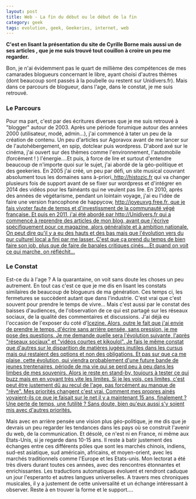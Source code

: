 ```yaml
---
layout: post
title: Web - La fin du début ou le début de la fin
category: geek
tags: evolution, geek, Geekeries, internet, web
---
```

**C'est en lisant la présentation du site de Cyrille Borne mais aussi un de ses articles , que je me suis trouvé tout couillon à croire un peu me regarder.**

Bon, je n'ai évidemment pas le quart de millième des compétences de mes camarades blogueurs concernant le libre, ayant choisi d'autres thèmes (dont beaucoup sont passés à la poubelle ou restent sur Unidivers.fr). Mais dans ce parcours de blogueur, dans l'age, dans le constat, je me suis retrouvé.

### Le Parcours

Pour ma part, c'est par des écritures diverses que je me suis retrouvé à "blogger" autour de 2003. Après une période forumique autour des années 2000 (utilisateur, modé, admin...), j'ai commencé à tater un peu de la création de contenu. Un peu d'articles sur Agoravox avant de me lancer sur de l'autohébergement, en spip, dotclear puis wordpress. D'abord axé sur le cinéma, j'ai ouvert sur des thèmes comme l'environnement, l'automobile (forcément ! ) l'énergie....Et puis, à force de lire et surtout d'entendre beaucoup de n'importe quoi sur le sujet, j'ai abordé de la géo-politique et des geekeries. En 2005 j'ai créé, un peu par défi, un site musical couvrant absolument tous les domaines sans à-priori,<a href="http://hebdozic.wordpress.com"> http://histozic.fr</a> qui va changer plusieurs fois de support avant de se fixer sur wordpress et d'intégrer en 2014 des vidéos pour les fainéants qui ne veulent pas lire. En 2010, après des années de végétarisme, pendant un lointain voyage, j'ai eu l'idée de faire une version francophone de happycow, <span style="text-decoration:underline;"><a href="http://joyeuxvg.free.fr">http://joyeuxvg.free.fr</a>, que je fais vivoter faute de temps et d'investissment de la communauté végé française. Et puis en 2011, j'ai été abordé par http://Unidivers.fr qui a commencé à reprendre des articles de mon blog, avant que j'écrive spécifiquement pour ce magazine, alors généraliste et à ambition nationale. On peut dire qu'il y a eu des hauts et des bas mais que l'évolution vers du pur culturel local a fini par me lasser. C'est que ça prend du temps de bien faire son job, plus que de faire de banales critiques cinés....Et quand on voit ce qui marche, on réfléchit...

### Le Constat

Est-ce du à l'age ? A la quarantaine, on voit sans doute les choses un peu autrement. En tout cas c'est ce que je me dis en lisant les constats similaires de beaucoup de blogueurs de ma génération. Ces temps ci, les fermetures se succèdent autant que dans l'industrie. C'est vrai que c'est souvent pour prendre le temps de vivre... Mais c'est aussi par le constat des baisses d'audiences, de l'observation de ce qui est partagé sur les réseaux sociaux, de la qualité des commentaires et discussions. J'ai déjà eu l'occasion de l'exposer du coté d'<span style="text-decoration:underline;"><a href="https://icezine.wordpress.com/2015/04/17/epilogue-de-blog-pourquoi-tout-ca/)">Icezine</a>. Alors, outre le fait que j'ai envie de prendre le temps, d'écrire sans arrière pensée, sans pression, je me pose des questions. Je me demande quelle sera l'évolution suivante, l'après "réseaux sociaux" et "vidéos courtes et kikoulol". Je fais le même constat que d'autres sur le disparition de matières jugées inutiles dans les cursus mais qui restaient des options et non des obligations. Et pas sur que ça me plaise, cette évolution, qui viendra probablement d'une future bande de jeunes trentenaires, période de ma vie qui se perd peu à peu dans les limbes de mes souvenirs. Alors je reste en stand-by, toujours à tester ce qui buzz mais en en voyant très vite les limites. Si je les vois, ces limites, c'est peut être justement dû au recul de l'age, pas forcément au manque de "rêve". Mes priorités changent c'est vrai. Comment mes propres ainés voyaient-ils ce que je faisait sur le net il y a maintenant 15 ans, finalement ? Une perte de temps, une futilité ? Sans doute, bien qu'eux aussi s'y soient mis avec d'autres priorités.

Mais avec en arrière pensée une vision plus géo-politique, je me dis que je devrais un peu regarder les tendances dans les pays où se construit l'avenir du web, de la communication. Et désolé, ce n'est ni en France, ni même aux Etats-Unis, si je regarde dans 10-15 ans. Il reste à batir justement des échanges entre ces différents pôles que sont les marchés chinois, indiens, sud-est asiatique, sud américain, africains, et moyen-orient, avec les marchés traditionnels comme l'Europe et les Etats-unis. Mon lectorat a été très divers durant toutes ces années, avec des rencontres étonnantes et enrichissantes. Les traductions automatiques évoluent et rendront caduque un jour l'esperanto et autres langues universelles. A travers mes chroniques musicales, il y a justement de cette universalité et un échange intéressant à observer. Reste à en trouver la forme et le support....
